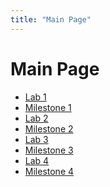 ```yaml
---
title: "Main Page"
---
```


Main Page
=========

* [Lab 1](lab1)
* [Milestone 1](milestone1)
* [Lab 2](lab2)
* [Milestone 2](milestone2)
* [Lab 3](lab3)
* [Milestone 3](milestone3)
* [Lab 4](lab4)
* [Milestone 4](milestone4)


